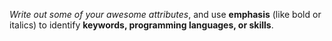 _Write out some of your awesome attributes_, and use **emphasis** (like bold or italics) to identify **keywords, programming languages, or skills**. 
